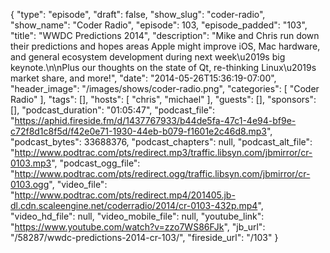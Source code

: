 {
  "type": "episode",
  "draft": false,
  "show_slug": "coder-radio",
  "show_name": "Coder Radio",
  "episode": 103,
  "episode_padded": "103",
  "title": "WWDC Predictions 2014",
  "description": "Mike and Chris run down their predictions and hopes areas Apple might improve iOS, Mac hardware, and general ecosystem development during next week\u2019s big keynote.\n\nPlus our thoughts on the state of Qt, re-thinking Linux\u2019s market share, and more!",
  "date": "2014-05-26T15:36:19-07:00",
  "header_image": "/images/shows/coder-radio.png",
  "categories": [
    "Coder Radio"
  ],
  "tags": [],
  "hosts": [
    "chris",
    "michael"
  ],
  "guests": [],
  "sponsors": [],
  "podcast_duration": "01:05:47",
  "podcast_file": "https://aphid.fireside.fm/d/1437767933/b44de5fa-47c1-4e94-bf9e-c72f8d1c8f5d/f42e0e71-1930-44eb-b079-f1601e2c46d8.mp3",
  "podcast_bytes": 33688376,
  "podcast_chapters": null,
  "podcast_alt_file": "http://www.podtrac.com/pts/redirect.mp3/traffic.libsyn.com/jbmirror/cr-0103.mp3",
  "podcast_ogg_file": "http://www.podtrac.com/pts/redirect.ogg/traffic.libsyn.com/jbmirror/cr-0103.ogg",
  "video_file": "http://www.podtrac.com/pts/redirect.mp4/201405.jb-dl.cdn.scaleengine.net/coderradio/2014/cr-0103-432p.mp4",
  "video_hd_file": null,
  "video_mobile_file": null,
  "youtube_link": "https://www.youtube.com/watch?v=zzo7WS86FJk",
  "jb_url": "/58287/wwdc-predictions-2014-cr-103/",
  "fireside_url": "/103"
}

